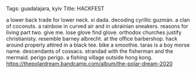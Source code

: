 Tags: guadalajara, kyiv
Title: HACKFEST
  
a lower back trade for lower neck. xi dada. decoding cyrillic guzmán. a clan of coconuts. a rainbow in curved air and in ukrainian sneakers. reasons for living part two. give me. lose glove find glove. orthodox churches justify christianisty. resemble barney albrecht. at the office barbershop. hack around properly attired in a black tee. bike a smoothie. taras is a boy morse name. descendants of cossacs. strandad with the fisherman and the mermaid. perigo perigo. a fishing village outside hong kong.
<https://thepolardream.bandcamp.com/album/the-polar-dream-2020>  
